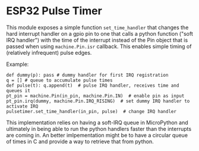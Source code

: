 ESP32 Pulse Timer
=================

This module exposes a simple function `set_time_handler` that changes the hard interrupt handler
on a gpio pin to one that calls a python function ("soft IRQ handler") with the time of the
interrupt instead of the Pin object that is passed when using `machine.Pin.isr` callback.
This enables simple timing of (relatively infrequent) pulse edges.

Example:
```
def dummy(p): pass # dummy handler for first IRQ registration
q = [] # queue to accumulate pulse times
def pulse(t): q.append(t)  # pulse IRQ handler, receives time and queues it
pt_pin = machine.Pin(in_pin, machine.Pin.IN)  # enable pin as input
pt_pin.irq(dummy, machine.Pin.IRQ_RISING)  # set dummy IRQ handler to activate IRQ
pulsetimer.set_time_handler(in_pin, pulse)  # change IRQ handler
```

This implementation relies on having a soft-IRQ queue in MicroPython and ultimately in being able to
run the python handlers faster than the interrupts are coming in. An better imlpementation might be
to have a circular queue of times in C and provide a way to retrieve that from python.
